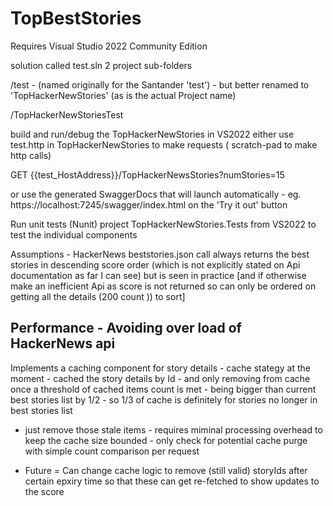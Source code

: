 # TopBestStories
Requires Visual Studio 2022 Community Edition 

solution called test.sln
2 project sub-folders

/test - (named originally for the Santander 'test') - but better renamed to 'TopHackerNewStories' (as is the actual Project name)

/TopHackerNewStoriesTest

build and run/debug the TopHackerNewStories in VS2022
either use test.http  in  TopHackerNewStories   to make requests  ( scratch-pad to make http calls)

GET {{test_HostAddress}}/TopHackerNewsStories?numStories=15

or use the generated SwaggerDocs that will launch automatically - 
eg. https://localhost:7245/swagger/index.html
on the 'Try it out' button


Run unit tests (Nunit) project  TopHackerNewStories.Tests from VS2022 to test
the individual components

Assumptions - HackerNews beststories.json call always returns the best stories in descending score order (which is not explicitly stated  on Api documentation as far I can see) but
is seen in practice  [and  if otherwise make an inefficient Api as score is not returned so can only be ordered on getting all the details (200 count )) to sort]

Performance - Avoiding over load of HackerNews api
----------------------------------------------------
Implements a caching component for story details - cache stategy at the moment -  cached the story details by Id - and only removing from cache once a 
threshold of cached items count is met -  being bigger than current best stories list by 1/2 - so   1/3 of cache is definitely for stories no longer in best stories list
- just remove those stale items - requires miminal processing overhead to keep the cache size bounded - only check for potential cache purge with simple count comparison per request
  
- Future  = Can change cache logic to remove  (still valid) storyIds after certain epxiry time so that  these  can get re-fetched to show updates to the score

